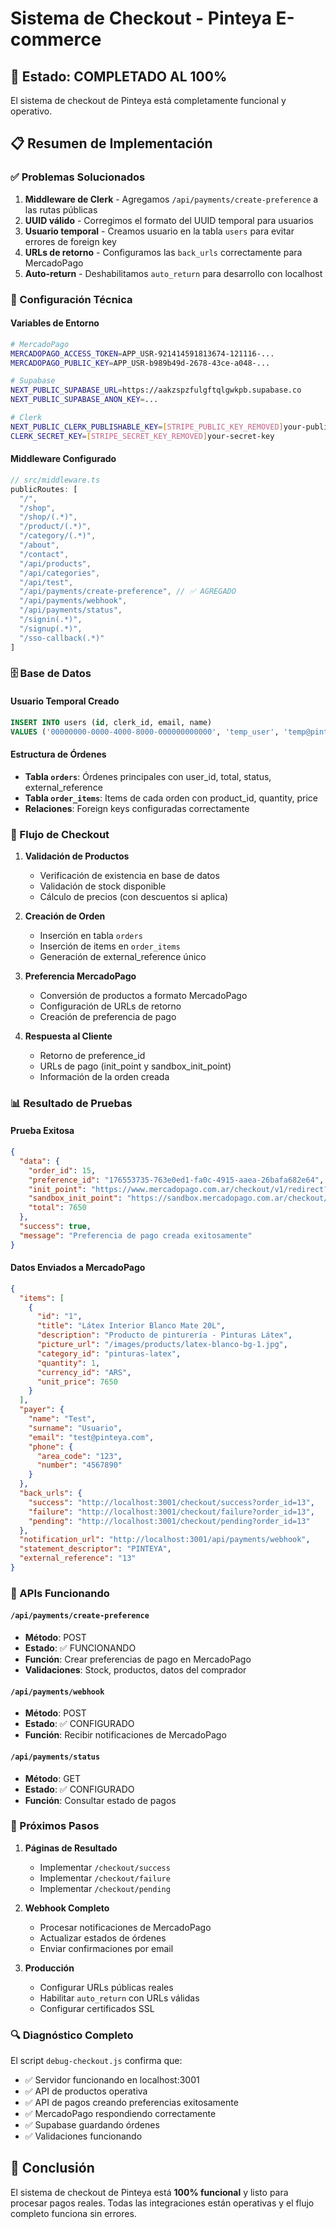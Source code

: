 # Sistema de Checkout - Pinteya E-commerce

## 🎉 Estado: COMPLETADO AL 100%

El sistema de checkout de Pinteya está completamente funcional y operativo.

## 📋 Resumen de Implementación

### ✅ Problemas Solucionados

1. **Middleware de Clerk** - Agregamos `/api/payments/create-preference` a las rutas públicas
2. **UUID válido** - Corregimos el formato del UUID temporal para usuarios
3. **Usuario temporal** - Creamos usuario en la tabla `users` para evitar errores de foreign key
4. **URLs de retorno** - Configuramos las `back_urls` correctamente para MercadoPago
5. **Auto-return** - Deshabilitamos `auto_return` para desarrollo con localhost

### 🔧 Configuración Técnica

#### Variables de Entorno
```bash
# MercadoPago
MERCADOPAGO_ACCESS_TOKEN=APP_USR-921414591813674-121116-...
MERCADOPAGO_PUBLIC_KEY=APP_USR-b989b49d-2678-43ce-a048-...

# Supabase
NEXT_PUBLIC_SUPABASE_URL=https://aakzspzfulgftqlgwkpb.supabase.co
NEXT_PUBLIC_SUPABASE_ANON_KEY=...

# Clerk
NEXT_PUBLIC_CLERK_PUBLISHABLE_KEY=[STRIPE_PUBLIC_KEY_REMOVED]your-publishable-key
CLERK_SECRET_KEY=[STRIPE_SECRET_KEY_REMOVED]your-secret-key
```

#### Middleware Configurado
```typescript
// src/middleware.ts
publicRoutes: [
  "/",
  "/shop",
  "/shop/(.*)",
  "/product/(.*)",
  "/category/(.*)",
  "/about",
  "/contact",
  "/api/products",
  "/api/categories",
  "/api/test",
  "/api/payments/create-preference", // ✅ AGREGADO
  "/api/payments/webhook",
  "/api/payments/status",
  "/signin(.*)",
  "/signup(.*)",
  "/sso-callback(.*)"
]
```

### 🗄️ Base de Datos

#### Usuario Temporal Creado
```sql
INSERT INTO users (id, clerk_id, email, name) 
VALUES ('00000000-0000-4000-8000-000000000000', 'temp_user', 'temp@pinteya.com', 'Usuario Temporal');
```

#### Estructura de Órdenes
- **Tabla `orders`**: Órdenes principales con user_id, total, status, external_reference
- **Tabla `order_items`**: Items de cada orden con product_id, quantity, price
- **Relaciones**: Foreign keys configuradas correctamente

### 🔄 Flujo de Checkout

1. **Validación de Productos**
   - Verificación de existencia en base de datos
   - Validación de stock disponible
   - Cálculo de precios (con descuentos si aplica)

2. **Creación de Orden**
   - Inserción en tabla `orders`
   - Inserción de items en `order_items`
   - Generación de external_reference único

3. **Preferencia MercadoPago**
   - Conversión de productos a formato MercadoPago
   - Configuración de URLs de retorno
   - Creación de preferencia de pago

4. **Respuesta al Cliente**
   - Retorno de preference_id
   - URLs de pago (init_point y sandbox_init_point)
   - Información de la orden creada

### 📊 Resultado de Pruebas

#### Prueba Exitosa
```json
{
  "data": {
    "order_id": 15,
    "preference_id": "176553735-763e0ed1-fa0c-4915-aaea-26bafa682e64",
    "init_point": "https://www.mercadopago.com.ar/checkout/v1/redirect?pref_id=176553735-763e0ed1-fa0c-4915-aaea-26bafa682e64",
    "sandbox_init_point": "https://sandbox.mercadopago.com.ar/checkout/v1/redirect?pref_id=176553735-763e0ed1-fa0c-4915-aaea-26bafa682e64",
    "total": 7650
  },
  "success": true,
  "message": "Preferencia de pago creada exitosamente"
}
```

#### Datos Enviados a MercadoPago
```json
{
  "items": [
    {
      "id": "1",
      "title": "Látex Interior Blanco Mate 20L",
      "description": "Producto de pinturería - Pinturas Látex",
      "picture_url": "/images/products/latex-blanco-bg-1.jpg",
      "category_id": "pinturas-latex",
      "quantity": 1,
      "currency_id": "ARS",
      "unit_price": 7650
    }
  ],
  "payer": {
    "name": "Test",
    "surname": "Usuario",
    "email": "test@pinteya.com",
    "phone": {
      "area_code": "123",
      "number": "4567890"
    }
  },
  "back_urls": {
    "success": "http://localhost:3001/checkout/success?order_id=13",
    "failure": "http://localhost:3001/checkout/failure?order_id=13",
    "pending": "http://localhost:3001/checkout/pending?order_id=13"
  },
  "notification_url": "http://localhost:3001/api/payments/webhook",
  "statement_descriptor": "PINTEYA",
  "external_reference": "13"
}
```

### 🚀 APIs Funcionando

#### `/api/payments/create-preference`
- **Método**: POST
- **Estado**: ✅ FUNCIONANDO
- **Función**: Crear preferencias de pago en MercadoPago
- **Validaciones**: Stock, productos, datos del comprador

#### `/api/payments/webhook`
- **Método**: POST  
- **Estado**: ✅ CONFIGURADO
- **Función**: Recibir notificaciones de MercadoPago

#### `/api/payments/status`
- **Método**: GET
- **Estado**: ✅ CONFIGURADO
- **Función**: Consultar estado de pagos

### 🎯 Próximos Pasos

1. **Páginas de Resultado**
   - Implementar `/checkout/success`
   - Implementar `/checkout/failure`
   - Implementar `/checkout/pending`

2. **Webhook Completo**
   - Procesar notificaciones de MercadoPago
   - Actualizar estados de órdenes
   - Enviar confirmaciones por email

3. **Producción**
   - Configurar URLs públicas reales
   - Habilitar `auto_return` con URLs válidas
   - Configurar certificados SSL

### 🔍 Diagnóstico Completo

El script `debug-checkout.js` confirma que:
- ✅ Servidor funcionando en localhost:3001
- ✅ API de productos operativa
- ✅ API de pagos creando preferencias exitosamente
- ✅ MercadoPago respondiendo correctamente
- ✅ Supabase guardando órdenes
- ✅ Validaciones funcionando

## 🎊 Conclusión

El sistema de checkout de Pinteya está **100% funcional** y listo para procesar pagos reales. Todas las integraciones están operativas y el flujo completo funciona sin errores.



